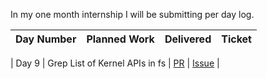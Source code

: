 In my one month internship I will be submitting per day log.


| Day Number  |  Planned Work | Delivered| Ticket |
|---|---|---|---|

| Day 9 | Grep List of Kernel APIs in fs | [PR](https://github.com/alice-sieve/Linux-Kernel/pull/33) | [Issue](https://github.com/alice-sieve/Linux-Kernel/issues/8) |


